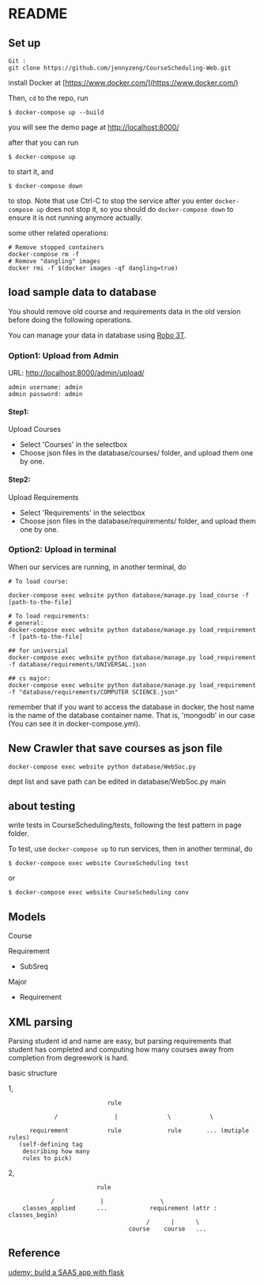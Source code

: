 # README

## Set up

```
Git :
git clone https://github.com/jennyzeng/CourseScheduling-Web.git
```

install Docker at [https://www.docker.com/](https://www.docker.com/)

Then, `cd` to the repo, run

```
$ docker-compose up --build
```

you will see the demo page at [http://localhost:8000/](http://localhost:8000/)

after that you can run 

```
$ docker-compose up
```

to start it, and 
```
$ docker-compose down
```
to stop. Note that use Ctrl-C to stop the service after you enter `docker-compose up` does not stop it, so
you should do `docker-compose down` to ensure it is not running anymore actually.

some other related operations:

```
# Remove stopped containers
docker-compose rm -f
# Remove "dangling" images
docker rmi -f $(docker images -qf dangling=true)
```
## load sample data to database
You should remove old course and requirements data in the old version before doing the following operations.

You can manage your data in database using [Robo 3T](https://robomongo.org/).

### Option1: Upload from Admin

URL: [http://localhost:8000/admin/upload/](http://localhost:8000/admin/upload/)
```
admin username: admin  
admin password: admin
```

#### Step1:

Upload Courses

- Select 'Courses' in the selectbox
- Choose json files in the database/courses/ folder, and upload them one by one.

#### Step2:

Upload Requirements

- Select  'Requirements' in the selectbox
- Choose json files in the database/requirements/ folder, and upload them one by one.

### Option2: Upload in terminal

When our services are running, in another terminal, do

```
# To load course: 

docker-compose exec website python database/manage.py load_course -f [path-to-the-file] 

# To load requirements:
# general:
docker-compose exec website python database/manage.py load_requirement -f [path-to-the-file]

## for universial
docker-compose exec website python database/manage.py load_requirement -f database/requirements/UNIVERSAL.json

## cs major:
docker-compose exec website python database/manage.py load_requirement -f "database/requirements/COMPUTER SCIENCE.json" 
```
remember that if you want to access the database in docker, the host name is the name of the database container name. 
That is, 'mongodb' in our case (You can see it in docker-compose.yml). 


## New Crawler that save courses as json file

```
docker-compose exec website python database/WebSoc.py
```
dept list and save path can be edited in database/WebSoc.py main

## about testing

write tests in CourseScheduling/tests, following the test pattern in page folder.

To test, use `docker-compose up` to run services,
then in another terminal, 
do 

```
$ docker-compose exec website CourseScheduling test
```
or 

```
$ docker-compose exec website CourseScheduling conv
```

## Models

Course

Requirement
- SubSreq

Major
- Requirement

## XML parsing 

Parsing student id and name are easy, but parsing requirements that student has completed and computing how many courses away from completion from degreework is hard.

basic structure

1,  
```                        
                            rule 
 	       
 	         /                |              \           \

      requirement           rule             rule		... (mutiple rules)
   (self-defining tag                    
    describing how many
    rules to pick)
```
2,    
```                   
                         rule
 
		    /             |                \       
    classes_applied      ...            requirement (attr : classes_begin)
                                       /      |      \
                                  course    course   ...
```

## Reference

[udemy: build a SAAS app with flask](https://www.udemy.com/the-build-a-saas-app-with-flask-course)
